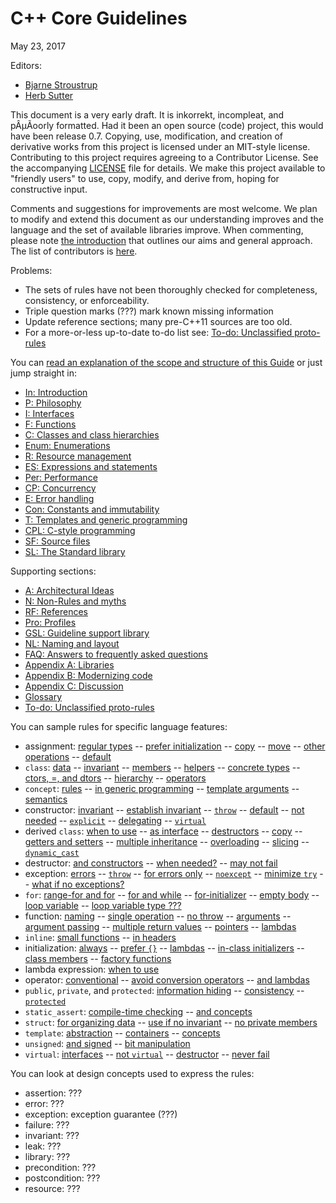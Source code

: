 # <a name="main"></a>C++ Core Guidelines

May 23, 2017


Editors:

* [Bjarne Stroustrup](http://www.stroustrup.com)
* [Herb Sutter](http://herbsutter.com/)

This document is a very early draft. It is inkorrekt, incompleat, and pÂµÃoorly formatted.
Had it been an open source (code) project, this would have been release 0.7.
Copying, use, modification, and creation of derivative works from this project is licensed under an MIT-style license.
Contributing to this project requires agreeing to a Contributor License. See the accompanying [LICENSE](LICENSE) file for details.
We make this project available to "friendly users" to use, copy, modify, and derive from, hoping for constructive input.

Comments and suggestions for improvements are most welcome.
We plan to modify and extend this document as our understanding improves and the language and the set of available libraries improve.
When commenting, please note [the introduction](S-02-Introduction.md#S-introduction) that outlines our aims and general approach.
The list of contributors is [here](S-21-References.md#SS-ack).

Problems:

* The sets of rules have not been thoroughly checked for completeness, consistency, or enforceability.
* Triple question marks (???) mark known missing information
* Update reference sections; many pre-C++11 sources are too old.
* For a more-or-less up-to-date to-do list see: [To-do: Unclassified proto-rules](S-30-Unclassified%20proto-rules.md#S-unclassified)

You can [read an explanation of the scope and structure of this Guide](S-01-Abstract.md#S-abstract) or just jump straight in:

* [In: Introduction](S-02-Introduction.md#S-introduction)
* [P: Philosophy](S-03-Philosophy.md#S-philosophy)
* [I: Interfaces](S-04-Interfaces.md#S-interfaces)
* [F: Functions](S-05-Functions.md#S-functions)
* [C: Classes and class hierarchies](S-06-Classes%20and%20Class%20Hierarchies.md#S-class)
* [Enum: Enumerations](S-08-Enumerations.md#S-enum)
* [R: Resource management](S-09-Resource%20management.md#S-resource)
* [ES: Expressions and statements](S-10-Expressions%20and%20Statements.md#S-expr)
* [Per: Performance](S-11-Performance.md#S-performance)
* [CP: Concurrency](S-12-Concurrency%20and%20Parallelism.md#S-concurrency)
* [E: Error handling](S-13-Error%20handling.md#S-errors)
* [Con: Constants and immutability](S-14-Constants%20and%20Immutability.md#S-const)
* [T: Templates and generic programming](S-15-Templates%20and%20generic%20programming.md#S-templates)
* [CPL: C-style programming](S-16-C-style%20programming.md#S-cpl)
* [SF: Source files](S-17-Source%20files.md#S-source)
* [SL: The Standard library](S-18-The%20Standard%20Library.md#S-stdlib)

Supporting sections:

* [A: Architectural Ideas](S-19-Architectural%20Ideas.md#S-A)
* [N: Non-Rules and myths](S-20-Non-Rules%20and%20myths.md#S-not)
* [RF: References](S-21-References.md#S-references)
* [Pro: Profiles](S-22-Profiles.md#S-profile)
* [GSL: Guideline support library](S-23-Guideline%20support%20library.md#S-gsl)
* [NL: Naming and layout](S-24-Naming%20and%20layout%20rules.md#S-naming)
* [FAQ: Answers to frequently asked questions](S-25-Answers%20to%20frequently%20asked%20questions.md#S-faq)
* [Appendix A: Libraries](S-26-Libraries.md#S-libraries)
* [Appendix B: Modernizing code](S-27-Modernizing%20code.md#S-modernizing)
* [Appendix C: Discussion](S-28-Discussion.md#S-discussion)
* [Glossary](S-29-Glossary.md#S-glossary)
* [To-do: Unclassified proto-rules](S-30-Unclassified%20proto-rules.md#S-unclassified)

You can sample rules for specific language features:

* assignment:
[regular types](S-06-Classes%20and%20Class%20Hierarchies.md#Rc-regular) --
[prefer initialization](S-07-Constructors%2C%20assignments%2C%20and%20destructors.md#Rc-initialize) --
[copy](#Rc-copy-semantics) --
[move](#Rc-move-semantics) --
[other operations](S-07-Constructors%2C%20assignments%2C%20and%20destructors.md#Rc-matched) --
[default](S-07-Constructors%2C%20assignments%2C%20and%20destructors.md#Rc-eqdefault)
* `class`:
[data](S-06-Classes%20and%20Class%20Hierarchies.md#Rc-org) --
[invariant](S-06-Classes%20and%20Class%20Hierarchies.md#Rc-struct) --
[members](S-06-Classes%20and%20Class%20Hierarchies.md#Rc-member) --
[helpers](S-06-Classes%20and%20Class%20Hierarchies.md#Rc-helper) --
[concrete types](S-06-Classes%20and%20Class%20Hierarchies.md#SS-concrete) --
[ctors, =, and dtors](S-07-Constructors%2C%20assignments%2C%20and%20destructors.md#S-ctor) --
[hierarchy](S-07-Constructors%2C%20assignments%2C%20and%20destructors.md#SS-hier) --
[operators](S-07-Constructors%2C%20assignments%2C%20and%20destructors.md#SS-overload)
* `concept`:
[rules](S-15-Templates%20and%20generic%20programming.md#SS-concepts) --
[in generic programming](S-15-Templates%20and%20generic%20programming.md#Rt-raise) --
[template arguments](#RT-concepts) --
[semantics](S-15-Templates%20and%20generic%20programming.md#Rt-low)
* constructor:
[invariant](S-06-Classes%20and%20Class%20Hierarchies.md#Rc-struct) --
[establish invariant](S-07-Constructors%2C%20assignments%2C%20and%20destructors.md#Rc-ctor) --
[`throw`](S-07-Constructors%2C%20assignments%2C%20and%20destructors.md#Rc-throw) --
[default](S-07-Constructors%2C%20assignments%2C%20and%20destructors.md#Rc-default0) --
[not needed](S-07-Constructors%2C%20assignments%2C%20and%20destructors.md#Rc-default) --
[`explicit`](S-07-Constructors%2C%20assignments%2C%20and%20destructors.md#Rc-explicit) --
[delegating](S-07-Constructors%2C%20assignments%2C%20and%20destructors.md#Rc-delegating) --
[`virtual`](#RC-ctor-virtual)
* derived `class`:
[when to use](S-07-Constructors%2C%20assignments%2C%20and%20destructors.md#Rh-domain) --
[as interface](S-07-Constructors%2C%20assignments%2C%20and%20destructors.md#Rh-abstract) --
[destructors](S-07-Constructors%2C%20assignments%2C%20and%20destructors.md#Rh-dtor) --
[copy](S-07-Constructors%2C%20assignments%2C%20and%20destructors.md#Rh-copy) --
[getters and setters](S-07-Constructors%2C%20assignments%2C%20and%20destructors.md#Rh-get) --
[multiple inheritance](S-07-Constructors%2C%20assignments%2C%20and%20destructors.md#Rh-mi-interface) --
[overloading](S-07-Constructors%2C%20assignments%2C%20and%20destructors.md#Rh-using) --
[slicing](S-07-Constructors%2C%20assignments%2C%20and%20destructors.md#Rc-copy-virtual) --
[`dynamic_cast`](S-07-Constructors%2C%20assignments%2C%20and%20destructors.md#Rh-dynamic_cast)
* destructor:
[and constructors](S-07-Constructors%2C%20assignments%2C%20and%20destructors.md#Rc-matched) --
[when needed?](S-07-Constructors%2C%20assignments%2C%20and%20destructors.md#Rc-dtor) --
[may not fail](S-07-Constructors%2C%20assignments%2C%20and%20destructors.md#Rc-dtor-fail)
* exception:
[errors](S-13-Error%20handling.md#S-errors) --
[`throw`](S-13-Error%20handling.md#Re-throw) --
[for errors only](S-13-Error%20handling.md#Re-errors) --
[`noexcept`](S-13-Error%20handling.md#Re-noexcept) --
[minimize `try`](S-13-Error%20handling.md#Re-catch) --
[what if no exceptions?](S-13-Error%20handling.md#Re-no-throw-codes)
* `for`:
[range-for and for](S-10-Expressions%20and%20Statements.md#Res-for-range) --
[for and while](S-10-Expressions%20and%20Statements.md#Res-for-while) --
[for-initializer](S-10-Expressions%20and%20Statements.md#Res-for-init) --
[empty body](S-10-Expressions%20and%20Statements.md#Res-empty) --
[loop variable](S-10-Expressions%20and%20Statements.md#Res-loop-counter) --
[loop variable type ???](#Res-???)
* function:
[naming](S-05-Functions.md#Rf-package) --
[single operation](S-05-Functions.md#Rf-logical) --
[no throw](S-05-Functions.md#Rf-noexcept) --
[arguments](S-05-Functions.md#Rf-smart) --
[argument passing](S-05-Functions.md#Rf-conventional) --
[multiple return values](S-05-Functions.md#Rf-out-multi) --
[pointers](S-05-Functions.md#Rf-return-ptr) --
[lambdas](S-05-Functions.md#Rf-capture-vs-overload)
* `inline`:
[small functions](S-05-Functions.md#Rf-inline) --
[in headers](S-17-Source%20files.md#Rs-inline)
* initialization:
[always](S-10-Expressions%20and%20Statements.md#Res-always) --
[prefer `{}`](S-10-Expressions%20and%20Statements.md#Res-list) --
[lambdas](S-10-Expressions%20and%20Statements.md#Res-lambda-init) --
[in-class initializers](S-07-Constructors%2C%20assignments%2C%20and%20destructors.md#Rc-in-class-initializer) --
[class members](S-07-Constructors%2C%20assignments%2C%20and%20destructors.md#Rc-initialize) --
[factory functions](S-07-Constructors%2C%20assignments%2C%20and%20destructors.md#Rc-factory)
* lambda expression:
[when to use](S-07-Constructors%2C%20assignments%2C%20and%20destructors.md#SS-lambdas)
* operator:
[conventional](S-07-Constructors%2C%20assignments%2C%20and%20destructors.md#Ro-conventional) --
[avoid conversion operators](S-07-Constructors%2C%20assignments%2C%20and%20destructors.md#Ro-conventional) --
[and lambdas](S-07-Constructors%2C%20assignments%2C%20and%20destructors.md#Ro-lambda)
* `public`, `private`, and `protected`:
[information hiding](S-06-Classes%20and%20Class%20Hierarchies.md#Rc-private) --
[consistency](S-07-Constructors%2C%20assignments%2C%20and%20destructors.md#Rh-public) --
[`protected`](S-07-Constructors%2C%20assignments%2C%20and%20destructors.md#Rh-protected)
* `static_assert`:
[compile-time checking](S-03-Philosophy.md#Rp-compile-time) --
[and concepts](S-15-Templates%20and%20generic%20programming.md#Rt-check-class)
* `struct`:
[for organizing data](S-06-Classes%20and%20Class%20Hierarchies.md#Rc-org) --
[use if no invariant](S-06-Classes%20and%20Class%20Hierarchies.md#Rc-struct) --
[no private members](S-06-Classes%20and%20Class%20Hierarchies.md#Rc-class)
* `template`:
[abstraction](S-15-Templates%20and%20generic%20programming.md#Rt-raise) --
[containers](S-15-Templates%20and%20generic%20programming.md#Rt-cont) --
[concepts](S-15-Templates%20and%20generic%20programming.md#Rt-concepts)
* `unsigned`:
[and signed](S-10-Expressions%20and%20Statements.md#Res-mix) --
[bit manipulation](S-10-Expressions%20and%20Statements.md#Res-unsigned)
* `virtual`:
[interfaces](S-04-Interfaces.md#Ri-abstract) --
[not `virtual`](S-06-Classes%20and%20Class%20Hierarchies.md#Rc-concrete) --
[destructor](S-07-Constructors%2C%20assignments%2C%20and%20destructors.md#Rc-dtor-virtual) --
[never fail](S-07-Constructors%2C%20assignments%2C%20and%20destructors.md#Rc-dtor-fail)

You can look at design concepts used to express the rules:

* assertion: ???
* error: ???
* exception: exception guarantee (???)
* failure: ???
* invariant: ???
* leak: ???
* library: ???
* precondition: ???
* postcondition: ???
* resource: ???


